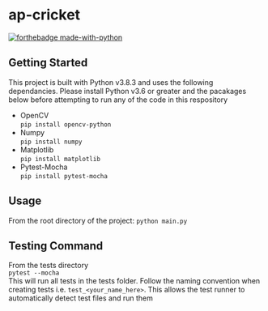 # ap-cricket
[![forthebadge made-with-python](http://ForTheBadge.com/images/badges/made-with-python.svg)](https://www.python.org/)
## Getting Started
This project is built with Python v3.8.3 and uses the following dependancies. Please install Python v3.6 or greater and the pacakages below before attempting to run any of the code in this respository
- OpenCV  
    `pip install opencv-python`
- Numpy  
    `pip install numpy`
- Matplotlib  
    `pip install matplotlib `
- Pytest-Mocha  
    `pip install pytest-mocha`

## Usage
From the root directory of the project: 
```python main.py```

## Testing Command
From the tests directory  
```pytest --mocha```  
This will run all tests in the tests folder. Follow the naming convention when creating tests i.e. ```test_<your_name_here>```. This allows the test runner to automatically detect test files and run them 